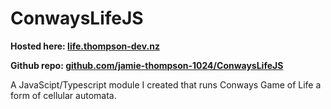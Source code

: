 
# ConwaysLifeJS

**Hosted here: [life.thompson-dev.nz](https://life.thompson-dev.nz/)**

**Github repo: [github.com/jamie-thompson-1024/ConwaysLifeJS](https://github.com/jamie-thompson-1024/ConwaysLifeJS)**

A JavaScipt/Typescript module I created that runs Conways Game of Life 
a form of cellular automata.
